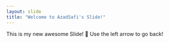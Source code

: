 ```yaml
---
layout: slide
title: "Welcome to AzadSafi's Slide!"
---
```

This is my new awesome Slide! :tada:
Use the left arrow to go back!
